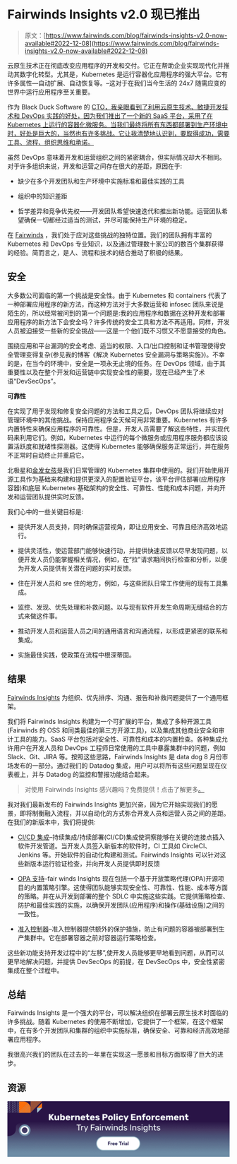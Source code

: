 # Fairwinds Insights v2.0 现已推出

> 原文：[https://www.fairwinds.com/blog/fairwinds-insights-v2.0-now-available#2022-12-08](https://www.fairwinds.com/blog/fairwinds-insights-v2.0-now-available#2022-12-08)

 云原生技术正在彻底改变应用程序的开发和交付。它正在帮助企业实现现代化并推动其数字化转型。尤其是，Kubernetes 是运行容器化应用程序的强大平台。它有许多属性—自动扩展、自动恢复等。–这对于在我们当今生活的 24x7 随需应变的世界中运行应用程序至关重要。

作为 Black Duck Software 的 [CTO，我亲眼看到了利用云原生技术、敏捷开发技术和 DevOps 实践的好处，因为我们推出了一个新的 SaaS 平台，采用了在 Kubernetes 上运行的容器化微服务。当我们最终将所有东西都部署到生产环境中时，好处是巨大的，当然也有许多挑战。它让我清楚地认识到，要取得成功，需要工具、流程、组织思维和承诺。](https://www.linkedin.com/in/billledingham/)

虽然 DevOps 意味着开发和运营组织之间的紧密耦合，但实际情况却大不相同。对于许多组织来说，开发和运营之间存在很大的差距，原因在于:

*   缺少在多个开发团队和生产环境中实施标准和最佳实践的工具

*   组织中的知识差距

*   哲学差异和竞争优先权——开发团队希望快速迭代和推出新功能。运营团队希望确保一切都经过适当的测试，并尽可能保持生产环境的稳定。

在 [Fairwinds](/the-fairwinds-difference) ，我们处于应对这些挑战的独特位置。我们的团队拥有丰富的 Kubernetes 和 DevOps 专业知识，以及通过管理数十家公司的数百个集群获得的经验。简而言之，是人、流程和技术的结合推动了积极的结果。

## **安全**

大多数公司面临的第一个挑战是安全性。由于 Kubernetes 和 containers 代表了一种部署应用程序的新方法，而这种方法对于大多数运营和 infosec 团队来说是陌生的，所以经常被问到的第一个问题是:我的应用程序和数据在这种开发和部署应用程序的新方法下会安全吗？许多传统的安全工具和方法不再适用。同样，开发人员被迫接受一些新的安全挑战——这是一个他们既不习惯又不愿意接受的角色。

围绕应用和平台漏洞的安全考虑、适当的权限、入口/出口控制和证书管理使得安全管理变得复杂(参见我的博客《解决 Kubernetes 安全漏洞与策略实施》)。不幸的是，在当今的环境中，安全是一项永无止境的任务。在 DevOps 领域，由于其重要性以及在整个开发和运营链中实现安全性的需要，现在已经产生了术语“DevSecOps”。

**可靠性**

在实现了用于发现和修复安全问题的方法和工具之后，DevOps 团队将继续应对管理环境中的其他挑战。保持应用程序全天候可用非常重要。Kubernetes 有许多内置特性来确保应用程序的可靠性。但是，开发人员需要了解这些特性，并实现代码来利用它们。例如，Kubernetes 中运行的每个微服务或应用程序服务都应该设置活跃度和就绪性探测器。这使得 Kubernetes 能够确保服务正常运行，并在服务不正常时自动终止并重启它。

北极星和[金发女孩](https://www.fairwinds.com/open-source-software)是我们日常管理的 Kubernetes 集群中使用的。我们开始使用开源工具作为基础来构建和提供更深入的配置验证平台，该平台评估部署(应用程序容器)和底层 Kubernetes 基础架构的安全性、可靠性、性能和成本问题，并向开发和运营团队提供实时反馈。

我们心中的一些关键目标是:

*   提供开发人员支持，同时确保运营视角，即让应用安全、可靠且经济高效地运行。

*   提供灵活性，使运营部门能够快速行动，并提供快速反馈以尽早发现问题，以便开发人员仍能掌握相关情况，例如，在“拉”请求期间执行检查和分析，以便为开发人员提供有关潜在问题的实时反馈。

*   住在开发人员和 sre 住的地方，例如，与这些团队日常工作使用的现有工具集成。

*   监控、发现、优先处理和补救问题。以与现有软件开发生命周期无缝结合的方式来做这件事。

*   推动开发人员和运营人员之间的通用语言和沟通流程，以形成更紧密的联系和集成。

*   实施最佳实践，使政策在流程中根深蒂固。

## **结果**

[Fairwinds Insights](/insights) 为组织、优先排序、沟通、报告和补救问题提供了一个通用框架。

我们将 Fairwinds Insights 构建为一个可扩展的平台，集成了多种开源工具(Fairwinds 的 OSS 和同类最佳的第三方开源工具)，以及集成其他商业安全和审计工具的能力。SaaS 平台包括对安全性、可靠性和成本的内置检查。各种集成允许用户在开发人员和 DevOps 工程师日常使用的工具中暴露集群中的问题，例如 Slack、Git、JIRA 等。按照这些思路，Fairwinds Insights 是 data dog 8 月份市场发布的一部分。通过我们的 Datadog 集成，用户可以将所有这些问题呈现在仪表板上，并与 Datadog 的监控和警报功能结合起来。

> 对使用 Fairwinds Insights 感兴趣吗？免费提供！点击了解更多[。](/coming-soon)

我对我们最新发布的 Fairwinds Insights 更加兴奋，因为它开始实现我们的愿景，即将制衡融入流程，并以自动化的方式弥合开发人员和运营人员之间的差距。在我们的新版本中，我们将提供:

*   [CI/CD 集成](/blog/fairwinds-insights-continuous-integration-pipeline-to-protect-your-kubernetes-clusters)–持续集成/持续部署(CI/CD)集成使洞察能够在关键的连接点插入软件开发管道。当开发人员签入新版本的软件时，CI 工具如 CircleCI、Jenkins 等。开始软件的自动化构建和测试。Fairwinds Insights 可以针对这些新版本运行验证检查，并向开发人员提供即时反馈

*   [OPA 支持](/blog/managing-opa-policies-with-fairwinds-insights)–fair winds Insights 现在包括一个基于开放策略代理(OPA)开源项目的内置策略引擎。这使得团队能够实现安全性、可靠性、性能、成本等方面的策略。并在从开发到部署的整个 SDLC 中实施这些实践。它提供策略检查、防护和最佳实践的实施，以确保开发团队(应用程序)和操作(基础设施)之间的一致性。

*   [准入控制器](/blog/fairwinds-insights-continuous-integration-pipeline-to-protect-your-kubernetes-clusters)–准入控制器提供额外的保护措施，防止有问题的容器被部署到生产集群中。它在部署容器之前对容器运行策略检查。

这些新功能支持开发过程中的“左移”,使开发人员能够更早地看到问题，从而可以更早地解决问题，并提供 DevSecOps 的前提，在 DevSecOps 中，安全性紧密集成在整个过程中。

## **总结**

Fairwinds Insights 是一个强大的平台，可以解决组织在部署云原生技术时面临的许多挑战。随着 Kubernetes 的使用不断增加，它提供了一个框架，在这个框架中，在有多个开发团队和集群的组织中实施标准，确保安全、可靠和经济高效地部署应用程序。

我很高兴我们的团队在过去的一年里在实现这一愿景和目标方面取得了巨大的进步。

## **资源**

[![Kubernetes Policy Enforcement Fairwinds Insights](img/3f878a33bc4aeb315050877041d679ae.png)](https://cta-redirect.hubspot.com/cta/redirect/2184645/d83db0e5-9dba-4c27-a19a-f0872a030500)